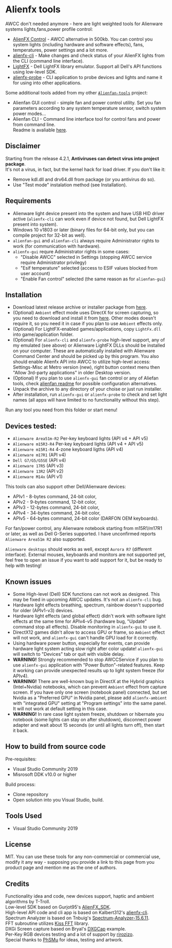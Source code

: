 # Alienfx tools
AWCC don't needed anymore - here are light weighted tools for Alienware systems lights,fans,power profile control:
- [AlienFX Control](/Doc/alienfx-gui.md) - AWCC alternative in 500kb. You can control you system lights (including hardware and software effects), fans, temperatures, power settings and a lot more.
- [alienfx-cli](/Doc/alienfx-cli.md) - Make changes and check status of your AlienFX lights from the CLI (command line interface).
- [LightFX](/Doc/LightFX.md) - Dell LightFX library emulator. Support all Dell's API functions using low-level SDK.
- [alienfx-probe](/Doc/alienfx-probe.md) - CLI application to probe devices and lights and name it for using into other applications.

Some additional tools added from my other [`Alienfan-tools`](https://github.com/T-Troll/alienfan-tools) project:
- Alienfan GUI control - simple fan and power control utility. Set you fan parameters according to any system temperature sensor, switch system power modes...
- Alienfan CLI - Command line interface tool for control fans and power from command line.  
Readme is avaliable [here](https://github.com/T-Troll/alienfan-tools).

## Disclaimer
Starting from the release 4.2.1, **Antiviruses can detect virus into project package**.  
It's not a virus, in fact, but the kernel hack for load driver. If you don't like it:
  - Remove kdl.dll and drv64.dll from package (or you antivirus do so).
  - Use "Test mode" instalation method (see Installation).

## Requirements
- Alienware light device present into the system and have USB HID driver active (`alienfx-cli` can work even if device not found, but Dell LightFX present into system).
- Windows 10 v1803 or later (binary files for 64-bit only, but you can compile project for 32-bit as well).
- `alienfan-gui` and `alienfan-cli` always require Administrator rights to work (for communication with hardware).
- `alienfx-gui` requre Administrator rights in some cases:
  - "Disable AWCC" selected in Settings (stopping AWCC service require Administrator privilegy)
  - "Esif temperature" selected (access to ESIF values blocked from user account)
  - "Enable Fan control" selected (the same reason as for `alienfan-gui`)

## Installation
- Download latest release archive or installer package from [here](https://github.com/T-Troll/alienfx-tools/releases).  
- (Optional) `Ambient` effect mode uses DirectX for screen capturing, so you need to download and install it from [here](https://www.microsoft.com/en-us/download/details.aspx?id=35). Other modes doesn't require it, so you need it in case if you plan to use `Ambient` effects only.
- (Optional) For LightFX-enabled games/applications, copy `LightFx.dll` into game/application folder.
- (Optional) For `alienfx-cli` and `alienfx-probe` high-level support, any of my emulated (see above) or Alienware LightFX DLLs should be installed on your computer. These are automatically installed with Alienware Command Center and should be picked up by this program. You also should enable Alienfx API into AWCC to utilize high-level access: Settings-Misc at Metro version (new), right button context menu then "Allow 3rd-party applications" in older Desktop version. 
- (Optional) If you plan to use `alienfx-gui` fan control or any of Aliefan tools, check [alienfan readme](https://github.com/T-Troll/alienfan-tools) for possible configuration alternatives.
- Unpack the archive to any directory of your choise or just run installer.  
- After installation, run `alienfx-gui` or `alienfx-probe` to check and set light names (all apps will have limited to no functionality without this step).  

Run any tool you need from this folder or start menu!

## Devices tested:
- `Alienware Area51m-R2` Per-key keyboard lights (API v4 + API v5)
- `Alienware m15R3-R4` Per-key keyboard lights (API v4 + API v5)
- `Alienware m15R1-R4` 4-zone keyboard ligths (API v4)
- `Alienware m17R1` (API v4) 
- `Dell G7/G5/G5SE` (API v4)
- `Alienware 17R5` (API v3)
- `Alienware 13R2` (API v2)
- `Alienware M14x` (API v1)

This tools can also support other Dell/Alienware devices:
- APIv1 - 8-bytes command, 24-bit color,
- APIv2 - 9-bytes command, 12-bit color,
- APIv3 - 12-bytes command, 24-bit color,
- APIv4 - 34-bytes command, 24-bit color,
- APIv5 - 64-bytes command, 24-bit color (DARFON OEM keyboards).

For fan/power control, any Alienware notebook starting from m15R1/m17R1 or later, as well as Dell G-Series supported. I have unconfirmed reports `Alienware Area51m R2` also supported.

`Alienware desktops` should works as well, except `Aurora R7` (different interface).
External mouses, keyboards and monitors are not supported yet, feel free to open an issue if you want to add support for it, but be ready to help with testing!

## Known issues
- Some High-level (Dell) SDK functions can not work as designed. This may be fixed in upcoming AWCC updates. It's not an `alienfx-cli` bug.
- Hardware light effects breathing, spectrum, rainbow doesn't supported for older (APIv1-v3) devices.
- Hardware light effects (and global effect) didn't work with software light effects at the same time for APIv4-v5 (hardware bug, "Update" command stop all effects). Disable monitoring in `alienfx-gui` to use it.
- DirectX12 games didn't allow to access GPU or frame, so `Ambient` effect will not work, and `alienfx-gui` can't handle GPU load for it correctly.
- Using hardware power button, especially for events, can provide hardware light system acting slow right after color update! `alienfx-gui` will switch to "Devices" tab or quit with visible delay.
- **WARNING!** Strongly recommended to stop AWCCService if you plan to use `alienfx-gui` application with "Power Button"-related features. Keep it working can provide unexpected results up to light system freeze (for APIv4).
- **WARNING!** There are well-known bug in DirectX at the Hybrid graphics (Intel+Nvidia) notebooks, which can prevent `Ambient` effect from capture screen. If you have only one screen (notebook panel) connected, but set Nvidia as a "Preferred GPU" in Nvidia panel, please add `alienfx-ambient` with "integrated GPU" setting at "Program settings" into the same panel. It will not work at default setting in this case.
- **WARNING!** In rare case light system freeze, shutdown or hibernate you notebook (some lights can stay on after shutdown), disconnect power adapter and wait about 15 seconds (or until all lights turn off), then start it back.

## How to build from source code

Pre-requisites:
- Visual Studio Community 2019
- Misrosoft DDK v10.0 or higher

Build process:
- Clone repository
- Open solution into you Visual Studio, build.

## Tools Used
* Visual Studio Community 2019

## License
MIT. You can use these tools for any non-commercial or commercial use, modify it any way - supposing you provide a link to this page from you product page and mention me as the one of authors.

## Credits
Functionality idea and code, new devices support, haptic and ambient algorithms by T-Troll.  
Low-level SDK based on Gurjot95's [AlienFX_SDK](https://github.com/Gurjot95/AlienFX-SDK).  
High-level API code and cli app is based on Kalbert312's [alienfx-cli](https://github.com/kalbert312/alienfx-cli).  
Spectrum Analyzer is based on Tnbuig's [Spectrum-Analyzer-15.6.11](https://github.com/tnbuig/Spectrum-Analyzer-15.6.11).  
FFT subroutine utilizes [Kiss FFT](https://sourceforge.net/projects/kissfft/) library.  
DXGi Screen capture based on Bryal's [DXGCap](https://github.com/bryal/DXGCap) example.  
Per-Key RGB devices testing and a lot of support by [rirozizo](https://github.com/rirozizo).  
Special thanks to [PhSMu](https://github.com/PhSMu) for ideas, testing and artwork.
